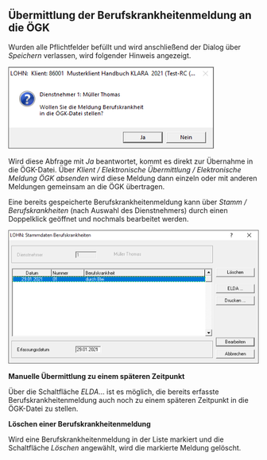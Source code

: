 ## Übermittlung der Berufskrankheitenmeldung an die ÖGK

Wurden alle Pflichtfelder befüllt und wird anschließend der Dialog über *Speichern* verlassen, wird folgender Hinweis angezeigt.

![Image](<img/image360.png>)

Wird diese Abfrage mit *Ja* beantwortet, kommt es direkt zur Übernahme in die ÖGK-Datei. Über *Klient / Elektronische Übermittlung / Elektronische Meldung ÖGK absenden* wird diese Meldung dann einzeln oder mit anderen Meldungen gemeinsam an die ÖGK übertragen.

Eine bereits gespeicherte Berufskrankheitenmeldung kann über *Stamm / Berufskrankheiten* (nach Auswahl des Dienstnehmers) durch einen Doppelklick geöffnet und nochmals bearbeitet werden.

![Image](<img/image361.png>)

**Manuelle Übermittlung zu einem späteren Zeitpunkt**

Über die Schaltfläche *ELDA*… ist es möglich, die bereits erfasste Berufskrankheitenmeldung auch noch zu einem späteren Zeitpunkt in die ÖGK-Datei zu stellen.

**Löschen einer Berufskrankheitenmeldung**

Wird eine Berufskrankheitenmeldung in der Liste markiert und die Schaltfläche *Löschen* angewählt, wird die markierte Meldung gelöscht.